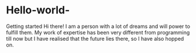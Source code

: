 # Hello-world-
Getting started
Hi there! I am a person with a lot of dreams and will power to fulfill them. My work of expertise has been very different from programming till now but I have realised that the future lies there, so I have also hopped on.
